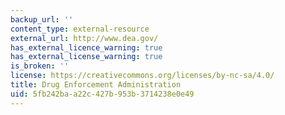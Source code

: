```yaml
---
backup_url: ''
content_type: external-resource
external_url: http://www.dea.gov/
has_external_licence_warning: true
has_external_license_warning: true
is_broken: ''
license: https://creativecommons.org/licenses/by-nc-sa/4.0/
title: Drug Enforcement Administration
uid: 5fb242ba-a22c-427b-953b-3714238e0e49
---
```

